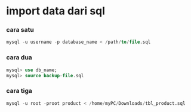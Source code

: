 # import data dari sql

### cara satu
```sql
mysql -u username -p database_name < /path/to/file.sql
```

### cara dua
```sql
mysql> use db_name;
mysql> source backup-file.sql
```

### cara tiga
```sql
mysql -u root -proot product < /home/myPC/Downloads/tbl_product.sql
```
